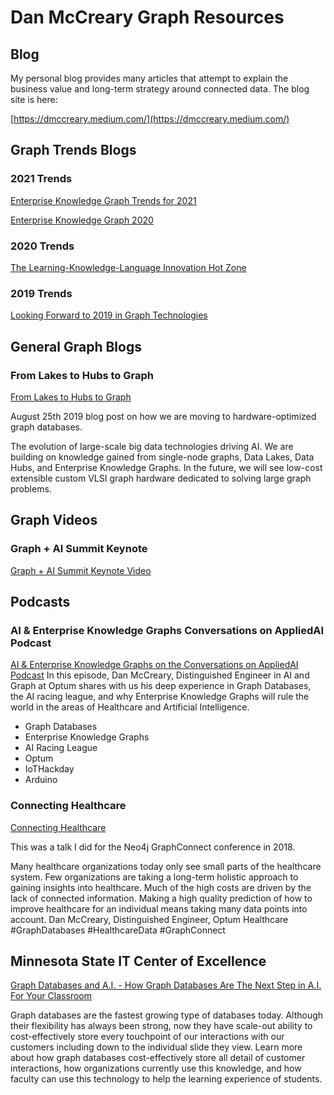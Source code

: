 # Dan McCreary Graph Resources

## Blog

My personal blog provides many articles that attempt to explain the business value and long-term strategy around connected data.  The blog site is here:

[https://dmccreary.medium.com/](https://dmccreary.medium.com/)

## Graph Trends Blogs

### 2021 Trends
[Enterprise Knowledge Graph Trends for 2021](https://dmccreary.medium.com/enterprise-knowledge-graph-trends-for-2021-201cbd7ad532)

[Enterprise Knowledge Graph 2020](https://dmccreary.medium.com/enterprise-knowledge-graph-2020-58fc0c494f7c)

### 2020 Trends
[The Learning-Knowledge-Language Innovation Hot Zone](https://dmccreary.medium.com/the-learning-knowledge-language-innovation-hot-zone-1a7d2b471889)

### 2019 Trends
[Looking Forward to 2019 in Graph Technologies](https://dmccreary.medium.com/looking-forward-to-2019-in-graph-technologies-981517319ec4)

## General Graph Blogs

### From Lakes to Hubs to Graph
[From Lakes to Hubs to Graph](https://dmccreary.medium.com/from-lakes-to-hubs-to-graph-1eb23e93007c)

August 25th 2019 blog post on how we are moving to hardware-optimized graph databases.

The evolution of large-scale big data technologies driving AI. We are building on knowledge gained from single-node graphs, Data Lakes, Data Hubs, and Enterprise Knowledge Graphs. In the future, we will see low-cost extensible custom VLSI graph hardware dedicated to solving large graph problems.

## Graph Videos

### Graph + AI Summit Keynote
[Graph + AI Summit Keynote Video](https://info.tigergraph.com/graph-ai-summit-fall-session-dan-mccreary)

## Podcasts

### AI & Enterprise Knowledge Graphs Conversations on AppliedAI Podcast
[AI & Enterprise Knowledge Graphs on the Conversations on AppliedAI Podcast](https://www.youtube.com/watch?v=fUEnFXAEPBE)
In this episode, Dan McCreary, Distinguished Engineer in AI and Graph at Optum shares with us his deep experience in Graph Databases, the AI racing league, and why Enterprise Knowledge Graphs will rule the world in the areas of Healthcare and Artificial Intelligence.

* Graph Databases
* Enterprise Knowledge Graphs
* AI Racing League
* Optum
* IoTHackday
* Arduino

### Connecting Healthcare

[Connecting Healthcare](https://www.youtube.com/watch?v=kj_DyFKFzSI)

This was a talk I did for the Neo4j GraphConnect conference in 2018.

Many healthcare organizations today only see small parts of the healthcare system. Few organizations are taking a long-term holistic approach to gaining insights into healthcare. Much of the high costs are driven by the lack of connected information. Making a high quality prediction of how to improve healthcare for an individual means taking many data points into account. Dan McCreary, Distinguished Engineer, Optum Healthcare #GraphDatabases #HealthcareData #GraphConnect

## Minnesota State IT Center of Excellence

[Graph Databases and A.I. - How Graph Databases Are The Next Step in A.I. For Your Classroom](https://youtu.be/me8yBVwKIU8)

Graph databases are the fastest growing type of databases today.  Although their flexibility has always been strong, now they have scale-out ability to cost-effectively store every touchpoint of our interactions with our customers including down to the individual slide they view. Learn more about how graph databases cost-effectively store all detail of customer interactions, how organizations currently use this knowledge, and how faculty can use this technology to help the learning experience of students.